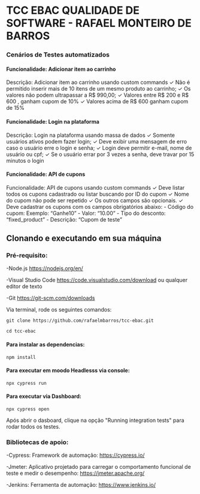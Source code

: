 # TCC EBAC QUALIDADE DE SOFTWARE - RAFAEL MONTEIRO DE BARROS

### Cenários de Testes automatizados

#### Funcionalidade: Adicionar item ao carrinho
Descrição: Adicionar item ao carrinho usando custom commands
    ✓ Não é permitido inserir mais de 10 itens de um mesmo produto ao carrinho;
    ✓ Os valores não podem ultrapassar a R$ 990,00;
    ✓ Valores entre R$ 200 e R$ 600 , ganham cupom de 10% 
    ✓ Valores acima de R$ 600 ganham cupom de 15%

#### Funcionalidade: Login na plataforma
Descrição: Login na plataforma usando massa de dados
    ✓ Somente usuários ativos podem fazer login;
    ✓ Deve exibir uma mensagem de erro caso o usuário erre o login e senha;
    ✓ Login deve permitir e-mail, nome de usuário ou cpf;
    ✓ Se o usuário errar por 3 vezes a senha, deve travar por 15 minutos o login

#### Funcionalidade: API de cupons
Funcionalidade: API de cupons usando custom commands
    ✓ Deve listar todos os cupons cadastrado ou listar buscando por ID do cupom
    ✓ Nome do cupom não pode ser repetido
    ✓ Os outros campos são opcionais.
    ✓ Deve cadastrar os cupons com os campos obrigatórios abaixo:
        - Código do cupom: Exemplo: “Ganhe10” 
        - Valor: “10.00”
        - Tipo do desconto: “fixed_product”
        - Descrição: “Cupom de teste”



## Clonando e executando em sua máquina

### Pré-requisito:

-Node.js https://nodejs.org/en/

-Visual Studio Code https://code.visualstudio.com/download ou qualquer editor de texto 

-Git https://git-scm.com/downloads

Via terminal, rode os seguintes comandos:
```  
git clone https://github.com/rafaelmbarros/tcc-ebac.git
```
```
cd tcc-ebac
```

#### Para instalar as dependencias:
```
npm install 
```

#### Para executar em moodo Headlesss via console:
```
npx cypress run
```

#### Para executar via Dashboard:
```
npx cypress open 
```
Após abrir o dasboard, clique na opção "Running integration tests" para rodar todos os testes.

### Bibliotecas de apoio:
-Cypress: Framework de automação: https://cypress.io/

-Jmeter: Aplicativo projetado para carregar o comportamento funcional de teste e medir o desempenho: https://jmeter.apache.org/

-Jenkins: Ferramenta de automação: https://www.jenkins.io/

